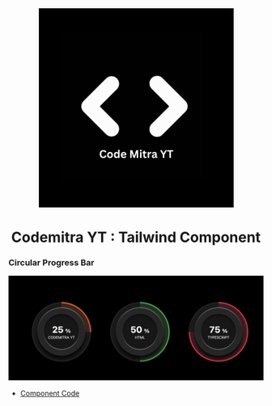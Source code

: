 <div align="center"> 
<img src="./public/codemitrayt.png" alt="logo"/>

<h1> Codemitra YT : Tailwind Component </h1>
</div>

### Circular Progress Bar

  <img src="./public/circular-progress-bar.png" alt="logo"/>

- [Component Code](https://github.com/codemitrayt/codemitrayt-tw-design/blob/main/src/components/circular-progress-bar.jsx)
